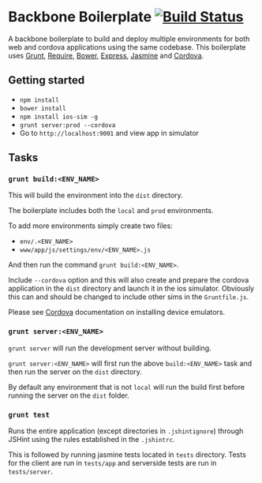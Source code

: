 # Backbone Boilerplate [![Build Status](https://travis-ci.org/mderrick/backbone-boilerplate.svg?branch=master)](https://travis-ci.org/mderrick/backbone-boilerplate)

A backbone boilerplate to build and deploy multiple environments for both web 
and cordova applications using the same codebase. This boilerplate uses 
[Grunt](http://gruntjs.com/), [Require](http://requirejs.org/), 
[Bower](http://bower.io/), [Express](http://expressjs.com/), 
[Jasmine](http://jasmine.github.io/) and [Cordova](http://cordova.apache.org/).

## Getting started

- `npm install`
- `bower install`
- `npm install ios-sim -g`
- `grunt server:prod --cordova`
- Go to `http://localhost:9001` and view app in simulator

## Tasks

### `grunt build:<ENV_NAME>`

This will build the environment into the `dist` directory.

The boilerplate includes both the `local` and `prod` environments.

To add more environments simply create two files:
- `env/.<ENV_NAME>`
- `www/app/js/settings/env/<ENV_NAME>.js`

And then run the command `grunt build:<ENV_NAME>`.

Include `--cordova` option and this will also create and prepare the cordova 
application in the `dist` directory and launch it in the ios simulator.
Obviously this can and should be changed to include other sims in the `Gruntfile.js`.

Please see [Cordova](http://cordova.apache.org/) documentation on installing device emulators.


### `grunt server:<ENV_NAME>`

`grunt server` will run the development server without building.

`grunt server:<ENV_NAME>` will first run the above `build:<ENV_NAME>` task and 
then run the server on the `dist` directory.

By default any environment that is not `local` will run the build first before
running the server on the `dist` folder.


### `grunt test`

Runs the entire application (except directories in `.jshintignore`) through 
JSHint using the rules established in the `.jshintrc`.

This is followed by running jasmine tests located in `tests` directory. Tests 
for the client are run in `tests/app` and serverside tests are run in 
`tests/server`.